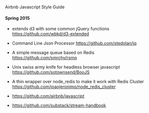 
Airbnb Javascript Style Guide

#### Spring 2015

* extends d3 with some common jQuery functions
https://github.com/wbkd/d3-extended

* Command Line Json Processor
https://github.com/stedolan/jq

* A simple message queue based on Redis
https://github.com/smrchy/rsmq

* Unix swiss army knife for headless browser javascript
https://github.com/sotownsend/BooJS

* A thin wrapper over node_redis to make it work with Redis Cluster
https://github.com/joaojeronimo/node_redis_cluster

* https://github.com/airbnb/javascript

* https://github.com/substack/stream-handbook
